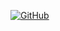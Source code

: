 [![GitHub](https://img.shields.io/github/license/muneebrbaig/DotNetMVCBootstrap?color=2da44e)](https://github.com/muneebrbaig/DotNetMVCBootstrap/blob/master/LICENSE)